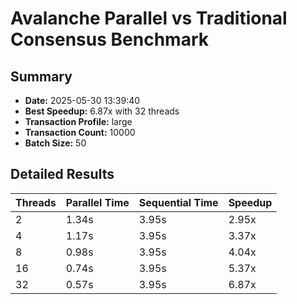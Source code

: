 # Avalanche Parallel vs Traditional Consensus Benchmark

## Summary
- **Date:** 2025-05-30 13:39:40
- **Best Speedup:** 6.87x with 32 threads
- **Transaction Profile:** large
- **Transaction Count:** 10000
- **Batch Size:** 50

## Detailed Results

| Threads | Parallel Time | Sequential Time | Speedup |
|---------|--------------|----------------|---------|
| 2 | 1.34s | 3.95s | 2.95x |
| 4 | 1.17s | 3.95s | 3.37x |
| 8 | 0.98s | 3.95s | 4.04x |
| 16 | 0.74s | 3.95s | 5.37x |
| 32 | 0.57s | 3.95s | 6.87x |
